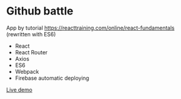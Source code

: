 # Github battle

App by tutorial https://reacttraining.com/online/react-fundamentals
(rewritten with ES6)

* React
* React Router
* Axios
* ES6
* Webpack
* Firebase automatic deploying

[Live demo](https://github-battle-react-fe888.firebaseapp.com/)